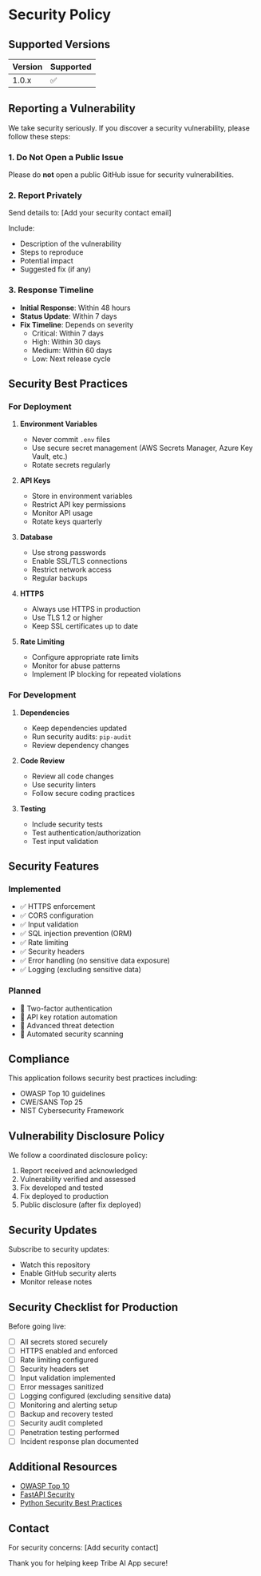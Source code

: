 # Security Policy

## Supported Versions

| Version | Supported          |
| ------- | ------------------ |
| 1.0.x   | :white_check_mark: |

## Reporting a Vulnerability

We take security seriously. If you discover a security vulnerability, please follow these steps:

### 1. Do Not Open a Public Issue

Please do **not** open a public GitHub issue for security vulnerabilities.

### 2. Report Privately

Send details to: [Add your security contact email]

Include:
- Description of the vulnerability
- Steps to reproduce
- Potential impact
- Suggested fix (if any)

### 3. Response Timeline

- **Initial Response**: Within 48 hours
- **Status Update**: Within 7 days
- **Fix Timeline**: Depends on severity
  - Critical: Within 7 days
  - High: Within 30 days
  - Medium: Within 60 days
  - Low: Next release cycle

## Security Best Practices

### For Deployment

1. **Environment Variables**
   - Never commit `.env` files
   - Use secure secret management (AWS Secrets Manager, Azure Key Vault, etc.)
   - Rotate secrets regularly

2. **API Keys**
   - Store in environment variables
   - Restrict API key permissions
   - Monitor API usage
   - Rotate keys quarterly

3. **Database**
   - Use strong passwords
   - Enable SSL/TLS connections
   - Restrict network access
   - Regular backups

4. **HTTPS**
   - Always use HTTPS in production
   - Use TLS 1.2 or higher
   - Keep SSL certificates up to date

5. **Rate Limiting**
   - Configure appropriate rate limits
   - Monitor for abuse patterns
   - Implement IP blocking for repeated violations

### For Development

1. **Dependencies**
   - Keep dependencies updated
   - Run security audits: `pip-audit`
   - Review dependency changes

2. **Code Review**
   - Review all code changes
   - Use security linters
   - Follow secure coding practices

3. **Testing**
   - Include security tests
   - Test authentication/authorization
   - Test input validation

## Security Features

### Implemented

- ✅ HTTPS enforcement
- ✅ CORS configuration
- ✅ Input validation
- ✅ SQL injection prevention (ORM)
- ✅ Rate limiting
- ✅ Security headers
- ✅ Error handling (no sensitive data exposure)
- ✅ Logging (excluding sensitive data)

### Planned

- 🔄 Two-factor authentication
- 🔄 API key rotation automation
- 🔄 Advanced threat detection
- 🔄 Automated security scanning

## Compliance

This application follows security best practices including:
- OWASP Top 10 guidelines
- CWE/SANS Top 25
- NIST Cybersecurity Framework

## Vulnerability Disclosure Policy

We follow a coordinated disclosure policy:

1. Report received and acknowledged
2. Vulnerability verified and assessed
3. Fix developed and tested
4. Fix deployed to production
5. Public disclosure (after fix deployed)

## Security Updates

Subscribe to security updates:
- Watch this repository
- Enable GitHub security alerts
- Monitor release notes

## Security Checklist for Production

Before going live:

- [ ] All secrets stored securely
- [ ] HTTPS enabled and enforced
- [ ] Rate limiting configured
- [ ] Security headers set
- [ ] Input validation implemented
- [ ] Error messages sanitized
- [ ] Logging configured (excluding sensitive data)
- [ ] Monitoring and alerting setup
- [ ] Backup and recovery tested
- [ ] Security audit completed
- [ ] Penetration testing performed
- [ ] Incident response plan documented

## Additional Resources

- [OWASP Top 10](https://owasp.org/www-project-top-ten/)
- [FastAPI Security](https://fastapi.tiangolo.com/tutorial/security/)
- [Python Security Best Practices](https://python.readthedocs.io/en/latest/library/security.html)

## Contact

For security concerns: [Add security contact]

Thank you for helping keep Tribe AI App secure!
